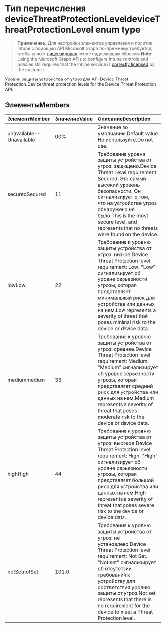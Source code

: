 # <a name="devicethreatprotectionlevel-enum-type"></a><span data-ttu-id="498c8-101">Тип перечисления deviceThreatProtectionLevel</span><span class="sxs-lookup"><span data-stu-id="498c8-101">deviceThreatProtectionLevel enum type</span></span>

> <span data-ttu-id="498c8-102">**Примечание.** Для настройки элементов управления и политик Intune с помощью API Microsoft Graph по-прежнему требуется, чтобы клиент [лицензировал](https://go.microsoft.com/fwlink/?linkid=839381) Intune надлежащим образом.</span><span class="sxs-lookup"><span data-stu-id="498c8-102">**Note:** Using the Microsoft Graph APIs to configure Intune controls and policies still requires that the Intune service is [correctly licensed](https://go.microsoft.com/fwlink/?linkid=839381) by the customer.</span></span>

<span data-ttu-id="498c8-103">Уровни защиты устройства от угроз для API Device Threat Protection.</span><span class="sxs-lookup"><span data-stu-id="498c8-103">Device threat protection levels for the Device Threat Protection API.</span></span>
## <a name="members"></a><span data-ttu-id="498c8-104">Элементы</span><span class="sxs-lookup"><span data-stu-id="498c8-104">Members</span></span>
|<span data-ttu-id="498c8-105">Элемент</span><span class="sxs-lookup"><span data-stu-id="498c8-105">Member</span></span>|<span data-ttu-id="498c8-106">Значение</span><span class="sxs-lookup"><span data-stu-id="498c8-106">Value</span></span>|<span data-ttu-id="498c8-107">Описание</span><span class="sxs-lookup"><span data-stu-id="498c8-107">Description</span></span>|
|:---|:---|:---|
|<span data-ttu-id="498c8-108">unavailable</span><span class="sxs-lookup"><span data-stu-id="498c8-108">--Unavailable</span></span>|<span data-ttu-id="498c8-109">0</span><span class="sxs-lookup"><span data-stu-id="498c8-109">0%</span></span>|<span data-ttu-id="498c8-110">Значение по умолчанию.</span><span class="sxs-lookup"><span data-stu-id="498c8-110">Default value</span></span> <span data-ttu-id="498c8-111">Не используйте.</span><span class="sxs-lookup"><span data-stu-id="498c8-111">Do not use.</span></span>|
|<span data-ttu-id="498c8-112">secured</span><span class="sxs-lookup"><span data-stu-id="498c8-112">Secured</span></span>|<span data-ttu-id="498c8-113">1</span><span class="sxs-lookup"><span data-stu-id="498c8-113">1</span></span>|<span data-ttu-id="498c8-114">Требование уровня защиты устройства от угроз: защищено.</span><span class="sxs-lookup"><span data-stu-id="498c8-114">Device Threat Level requirement: Secured.</span></span> <span data-ttu-id="498c8-115">Это самый высокий уровень безопасности. Он сигнализирует о том, что на устройстве угроз обнаружено не было.</span><span class="sxs-lookup"><span data-stu-id="498c8-115">This is the most secure level, and represents that no threats were found on the device.</span></span>|
|<span data-ttu-id="498c8-116">low</span><span class="sxs-lookup"><span data-stu-id="498c8-116">Low</span></span>|<span data-ttu-id="498c8-117">2</span><span class="sxs-lookup"><span data-stu-id="498c8-117">2</span></span>|<span data-ttu-id="498c8-118">Требование к уровню защиты устройства от угроз: низкое.</span><span class="sxs-lookup"><span data-stu-id="498c8-118">Device Threat Protection level requirement: Low.</span></span> <span data-ttu-id="498c8-119">"Low" сигнализирует об уровне серьезности угрозы, которая представляет минимальный риск для устройства или данных на нем.</span><span class="sxs-lookup"><span data-stu-id="498c8-119">Low represents a severity of threat that poses minimal risk to the device or device data.</span></span>|
|<span data-ttu-id="498c8-120">medium</span><span class="sxs-lookup"><span data-stu-id="498c8-120">medium</span></span>|<span data-ttu-id="498c8-121">3</span><span class="sxs-lookup"><span data-stu-id="498c8-121">3</span></span>|<span data-ttu-id="498c8-122">Требование к уровню защиты устройства от угроз: среднее.</span><span class="sxs-lookup"><span data-stu-id="498c8-122">Device Threat Protection level requirement: Medium.</span></span> <span data-ttu-id="498c8-123">"Medium" сигнализирует об уровне серьезности угрозы, которая представляет средний риск для устройства или данных на нем.</span><span class="sxs-lookup"><span data-stu-id="498c8-123">Medium represents a severity of threat that poses moderate risk to the device or device data.</span></span>|
|<span data-ttu-id="498c8-124">high</span><span class="sxs-lookup"><span data-stu-id="498c8-124">High</span></span>|<span data-ttu-id="498c8-125">4</span><span class="sxs-lookup"><span data-stu-id="498c8-125">4</span></span>|<span data-ttu-id="498c8-126">Требование к уровню защиты устройства от угроз: высокое.</span><span class="sxs-lookup"><span data-stu-id="498c8-126">Device Threat Protection level requirement: High.</span></span> <span data-ttu-id="498c8-127">"High" сигнализирует об уровне серьезности угрозы, которая представляет большой риск для устройства или данных на нем.</span><span class="sxs-lookup"><span data-stu-id="498c8-127">High represents a severity of threat that poses severe risk to the device or device data.</span></span>|
|<span data-ttu-id="498c8-128">notSet</span><span class="sxs-lookup"><span data-stu-id="498c8-128">notSet</span></span>|<span data-ttu-id="498c8-129">10</span><span class="sxs-lookup"><span data-stu-id="498c8-129">1.0</span></span>|<span data-ttu-id="498c8-130">Требование к уровню защиты устройства от угроз: не установлено.</span><span class="sxs-lookup"><span data-stu-id="498c8-130">Device Threat Protection level requirement: Not Set.</span></span> <span data-ttu-id="498c8-131">"Not set" сигнализирует об отсутствии требований к устройству для соответствия уровню защиты от угроз.</span><span class="sxs-lookup"><span data-stu-id="498c8-131">Not set represents that there is no requirement for the device to meet a Threat Protection level.</span></span>|



